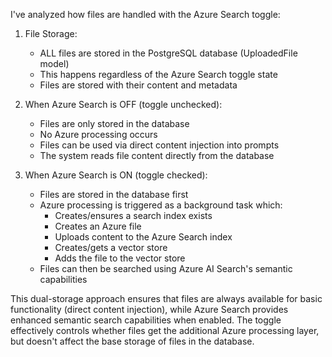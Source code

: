 I've analyzed how files are handled with the Azure Search toggle:

1. File Storage:
   - ALL files are stored in the PostgreSQL database (UploadedFile model)
   - This happens regardless of the Azure Search toggle state
   - Files are stored with their content and metadata

2. When Azure Search is OFF (toggle unchecked):
   - Files are only stored in the database
   - No Azure processing occurs
   - Files can be used via direct content injection into prompts
   - The system reads file content directly from the database

3. When Azure Search is ON (toggle checked):
   - Files are stored in the database first
   - Azure processing is triggered as a background task which:
     * Creates/ensures a search index exists
     * Creates an Azure file
     * Uploads content to the Azure Search index
     * Creates/gets a vector store
     * Adds the file to the vector store
   - Files can then be searched using Azure AI Search's semantic capabilities

This dual-storage approach ensures that files are always available for basic functionality (direct content injection), while Azure Search provides enhanced semantic search capabilities when enabled. The toggle effectively controls whether files get the additional Azure processing layer, but doesn't affect the base storage of files in the database.